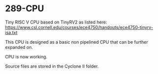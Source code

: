 # 289-CPU
 Tiny RISC V CPU based on TinyRV2 as listed here: https://www.csl.cornell.edu/courses/ece4750/handouts/ece4750-tinyrv-isa.txt 
 
 This CPU is designed as a basic non pipelined CPU that can be further expanded on.
 
CPU is now working. 

Source files are stored in the Cyclone II folder.
